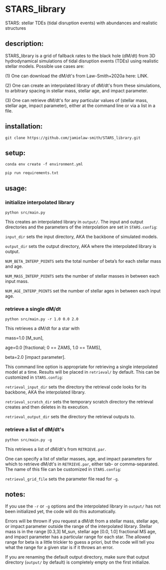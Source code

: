 # STARS_library

STARS: stellar TDEs (tidal disruption events) with abundances and realistic structures

## description:

STARS_library is a grid of fallback rates to the black hole (dM/dt) from 3D hydrodynamical simulations of tidal disruption events (TDEs) using realistic stellar models. Possible use cases are:

(1) One can download the dM/dt's from Law-Smith+2020a here: LINK.

(2) One can create an interpolated library of dM/dt's from these simulations, to arbitrary spacing in stellar mass, stellar age, and impact parameter.

(3) One can retrieve dM/dt's for any particular values of (stellar mass, stellar age, impact parameter), either at the command line or via a list in a file.


## installation:

`git clone https://github.com/jamielaw-smith/STARS_library.git`

## setup:

`conda env create -f environment.yml`

`pip run requirements.txt`


## usage:

### initialize interpolated library

`python src/main.py`

This creates an interpolated library in `output/`. 
The input and output directories and the parameters of the interpolation are set in `STARS.config`:

`input_dir` sets the input directory, AKA the backbone of simulated models.

`output_dir` sets the output directory, AKA where the interpolated library is output.

`NUM_BETA_INTERP_POINTS` sets the total number of beta’s for each stellar mass and age.

`NUM_MASS_INTERP_POINTS` sets the number of stellar masses in between each input mass.

`NUM_AGE_INTERP_POINTS` set the number of stellar ages in between each input age.

### retrieve a single dM/dt

`python src/main.py -r 1.0 0.0 2.0`

This retrieves a dM/dt for a star with 

mass=1.0 [M_sun],

age=0.0 [fractional; 0 == ZAMS, 1.0 == TAMS], 

beta=2.0 [impact parameter].

This command line option is appropriate for retrieving a single interpolated model at a time. Results will be placed in `retrieval/` by default. This can be customized in `STARS.config`:

`retrieval_input_dir` sets the directory the retrieval code looks for its backbone, AKA the interpolated library.

`retrieval_scratch_dir` sets the temporary scratch directory the retrieval creates and then deletes in its execution.

`retrieval_output_dir` sets the directory the retrieval outputs to.

### retrieve a list of dM/dt's

`python src/main.py -g`

This retrieves a list of dM/dt's from `RETRIEVE.par`.

One can specify a list of stellar masses, age, and impact parameters for which to retrieve dM/dt's in `RETRIEVE.par`, either tab- or comma-separated. The name of this file can be customized in `STARS.config`:

`retrieval_grid_file` sets the parameter file read for `-g`.

## notes:

If you use the `-r` or `-g` options and the interpolated library in `output/` has not been initialized yet, the code will do this automatically.

Errors will be thrown if you request a dM/dt from a stellar mass, stellar age, or impact parameter outside the range of the interpolated library. Stellar mass is in the range [0.3,3] M_sun, stellar age [0.0, 1.0] fractional MS age, and impact parameter has a particular range for each star. The allowed range for beta is a little trickier to guess a priori, but the code will tell you what the range for a given star is if it throws an error.

If you are renaming the default output directory, make sure that output directory (`output/` by default) is completely empty on the first initialize.
